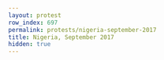 ```yaml
---
layout: protest
row_index: 697
permalink: protests/nigeria-september-2017
title: Nigeria, September 2017
hidden: true
---
```


